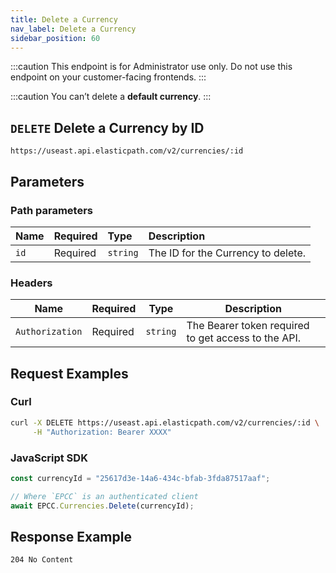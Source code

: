 ```yaml
---
title: Delete a Currency
nav_label: Delete a Currency
sidebar_position: 60
---
```


:::caution
This endpoint is for Administrator use only. Do not use this endpoint on your customer-facing frontends.
:::

:::caution
You can’t delete a **default currency**.
:::

## `DELETE` Delete a Currency by ID

```http
https://useast.api.elasticpath.com/v2/currencies/:id
```

## Parameters

### Path parameters

| Name | Required | Type | Description |
| :--- | :--- | :--- | :--- |
| `id` | Required | `string` | The ID for the Currency to delete. |

### Headers

| Name            | Required | Type     | Description                                         |
| --------------- | -------- | -------- | --------------------------------------------------- |
| `Authorization` | Required | `string` | The Bearer token required to get access to the API. |

## Request Examples

### Curl

```bash
curl -X DELETE https://useast.api.elasticpath.com/v2/currencies/:id \
     -H "Authorization: Bearer XXXX"
```

### JavaScript SDK

```javascript
const currencyId = "25617d3e-14a6-434c-bfab-3fda87517aaf";

// Where `EPCC` is an authenticated client
await EPCC.Currencies.Delete(currencyId);
```

## Response Example

`204 No Content`
